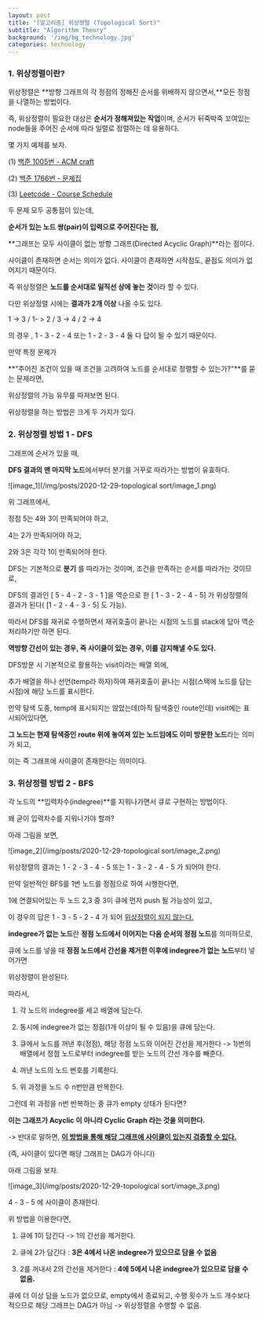 ```yaml
---
layout: post
title: "[알고리즘] 위상정렬 (Topological Sort)"
subtitle: "Algorithm Theory"
background: '/img/bg_technology.jpg'
categories: technology
---
```




### 1. 위상정렬이란?

위상정렬은 **방향 그래프의 각 정점의 정해진 순서를 위배하지 않으면서,**모든 정점을 나열하는 방법이다.

즉, 위상정렬이 필요한 대상은 **순서가 정해져있는 작업**이며, 순서가 뒤죽박죽 꼬여있는 node들을 주어진 순서에 따라 일렬로 정렬하는 데 유용하다.



몇 가지 예제를 보자.



(1) [백준 1005번 - ACM craft](https://www.acmicpc.net/problem/1005)


(2) [백준 1766번 - 문제집](https://www.acmicpc.net/problem/1766)


(3) [Leetcode - Course Schedule](https://leetcode.com/problems/course-schedule/)


두 문제 모두 공통점이 있는데,

**순서가 있는 노드 쌍(pair)이 입력으로 주어진다는 점,**

**그래프는 모두 사이클이 없는 방향 그래프(Directed Acyclic Graph)**라는 점이다.

사이클이 존재하면 순서는 의미가 없다. 사이클이 존재하면 시작점도, 끝점도 의미가 없어지기 때문이다. 

즉 위상정렬은 **노드를 순서대로 일직선 상에 놓는 것**이라 할 수 있다.



다만 위상정렬 시에는 **결과가 2개 이상** 나올 수도 있다. 

1 -> 3 / 1- > 2 / 3 -> 4 / 2 -> 4

의 경우 , 1 - 3 - 2 - 4 또는 1 - 2 - 3 -  4 둘 다 답이 될 수 있기 때문이다.



만약 특정 문제가 

**"주어진 조건이 있을 때 조건을 고려하여 노드를 순서대로 정렬할 수 있는가?"**를 묻는 문제라면,

위상정렬의 가능 유무를 따져보면 된다.



위상정렬을 하는 방법은 크게 두 가지가 있다.



### 2. 위상정렬 방법 1 - DFS

그래프에 순서가 있을 때, 

**DFS 결과의 맨 마지막 노드**에서부터 분기를 거꾸로 따라가는 방법이 유효하다.

![image_1](/img/posts/2020-12-29-topological sort/image_1.png)

위 그래프에서, 

정점 5는 4와 3이 만족되어야 하고, 

4는 2가 만족되어야 하고,

2와 3은 각각 1이 만족되어야 한다.

DFS는 기본적으로 **분기** 를 따라가는 것이며, 조건을 만족하는 순서를 따라가는 것이므로,

DFS의 결과인 [ 5 - 4 - 2 - 3 - 1 ]을 역순으로 한 [ 1 - 3 - 2 - 4 - 5] 가 위상정렬의 결과가 된다( [1 - 2 - 4 - 3 - 5] 도 가능).

따라서 DFS를 재귀로 수행하면서 재귀호출이 끝나는 시점의 노드를 stack에 담아 역순 처리하기만 하면 된다.

**역방향 간선이 있는 경우, 즉 사이클이 있는 경우, 이를 감지해낼 수도 있다.**

DFS방문 시 기본적으로 활용하는 visit이라는 배열 외에, 

추가 배열을 하나 선언(temp라 하자)하여 재귀호출이 끝나는 시점(스택에 노드를 담는 시점)에 해당 노드를 표시한다.

만약 탐색 도중, temp에 표시되지는 않았는데(아직 탐색중인 route인데) visit에는 표시되어있다면,

**그 노드는 현재 탐색중인 route 위에 놓여져 있는 노드임에도 이미 방문한 노드**라는 의미가 되고,

이는 즉 그래프에 사이클이 존재한다는 의미이다.



### 3. 위상정렬 방법 2 - BFS

각 노드의 **입력차수(indegree)**를 지워나가면서 큐로 구현하는 방법이다.

왜 굳이 입력차수를 지워나가야 할까?

아래 그림을 보면,

![image_2](/img/posts/2020-12-29-topological sort/image_2.png)

위상정렬의 결과는 1 - 2 - 3 - 4 - 5 또는 1 - 3 - 2 - 4 - 5 가 되어야 한다.

만약 일반적인 BFS를 1번 노드를 정점으로 하여 시행한다면,

1에 연결되어있는 두 노드 2,3 중 3이 큐에 먼저 push 될 가능성이 있고,

이 경우의 답은 1 - 3 - 5 - 2 - 4 가 되어 <u>위상정렬이 되지 않는다.</u>

**indegree가 없는 노드**란 **정점 노드에서 이어지는 다음 순서의 정점 노드**를 의미하므로, 

큐에 노드를 넣을 때 **정점 노드에서 간선을 제거한 이후에 indegree가 없는 노드**부터 넣어가면 

위상정렬이 완성된다. 

따라서, 

1) 각 노드의 indegree를 세고 배열에 담는다.

2) 동시에 indegree가 없는 정점(1개 이상이 될 수 있음)을 큐에 담는다.

3) 큐에서 노드를 꺼낸 후(정점), 해당 정점 노드와 이어진 간선을 제거한다 -> 1)번의 배열에서 정점 노드로부터 indegree를 받는 노드의 간선 개수를 빼준다.

4) 꺼낸 노드의 노드 번호를 기록한다.

5) 위 과정을 노드 수 n번만큼 반복한다.



그런데 위 과정을 n번 반복하는 중 큐가 empty 상태가 된다면?

**이는 그래프가 Acyclic 이 아니라 Cyclic Graph 라는 것을 의미한다.**

 -> 반대로 말하면, **<u>이 방법을 통해 해당 그래프에 사이클이 있는지 검증할 수 있다.</u>**

(즉, 사이클이 있다면 해당 그래프는 DAG가 아니다)

아래 그림을 보자.

![image_3](/img/posts/2020-12-29-topological sort/image_3.png)

4 - 3 - 5 에 사이클이 존재한다.

위 방법을 이용한다면,

1) 큐에 1이 담긴다 -> 1의 간선을 제거한다.

2) 큐에 2가 담긴다 : **3은 4에서 나온 indegree가 있으므로 담을 수 없음**

3) 2를 꺼내서 2의 간선을 제거한다 **: 4에 5에서 나온 indegree가 있으므로 담을 수 없음.**

큐에 더 이상 담을 노드가 없으므로, empty에서 종료되고, 수행 횟수가 노드 개수보다 적으므로 해당 그래프는 DAG가 아님 -> 위상정렬을 수행할 수 없음.